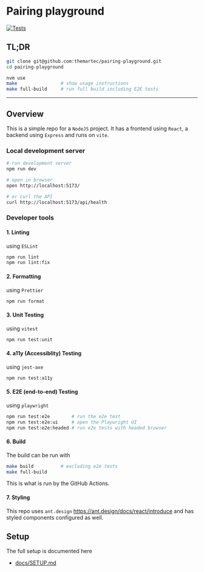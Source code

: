 # Pairing playground

[![Tests](https://github.com/themartec/pairing-playground/actions/workflows/tests.yml/badge.svg)](https://github.com/themartec/pairing-playground/actions/workflows/tests.yml)

## TL;DR

```sh
git clone git@github.com:themartec/pairing-playground.git
cd pairing-playground

nvm use
make                # show usage instructions
make full-build     # run full build including E2E tests
```

---

## Overview

This is a simple repo for a `NodeJS` project. It has a frontend using `React`,
a backend using `Express` and runs on `vite`.

### Local development server

```sh
# run development server
npm run dev

# open in browser
open http://localhost:5173/

# or curl the API
curl http://localhost:5173/api/health
```

### Developer tools

#### 1. Linting

using `ESLint`

```sh
npm run lint
npm run lint:fix
```

#### 2. Formatting

using `Prettier`

```sh
npm run format
```

#### 3. Unit Testing

using `vitest`

```sh
npm run test:unit
```

#### 4. a11y (Accessiblity) Testing

using `jest-axe`

```sh
npm run test:a11y
```

#### 5. E2E (end-to-end) Testing

using `playwright`

```sh
npm run test:e2e        # run the e2e test
npm run test:e2e:ui     # open the Playwright UI
npm run test:e2e:headed # run e2e tests with headed browser
```

#### 6. Build

The build can be run with

```sh
make build          # excluding e2e tests
make full-build
```

This is what is run by the GitHub Actions.

#### 7. Styling

This repo uses `ant.design` https://ant.design/docs/react/introduce and has
styled components configured as well.

## Setup

The full setup is documented here

- [docs/SETUP.md](docs/SETUP.md)
